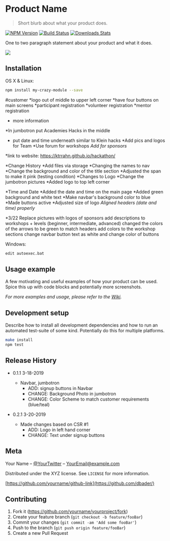 # Product Name
> Short blurb about what your product does.

[![NPM Version][npm-image]][npm-url]
[![Build Status][travis-image]][travis-url]
[![Downloads Stats][npm-downloads]][npm-url]

One to two paragraph statement about your product and what it does.

![](header.png)

## Installation

OS X & Linux:

```sh
npm install my-crazy-module --save
```
#customer
*logo out of middle to upper left corner
*have four buttons on main screens
  *participant registration
  *volunteer registration
  *mentor registration
  * more information

  *In jumbotron put Academies Hacks in the middle
  * put date and time underneath similar to Klein hacks
  *Add pics and logos for Team
  *Use forum for workshops
  *Add for sponsors*

*link to website: https://ktrrahn.github.io/hackathon/

*Change History
  *Add files via storage
  *Changing the names to nav
  *Change the background and color of the title section
  *Adjusted the span to make it pink (testing condition)
  *Changes to Logo
    *Change the jumbotron pictures
    *Added logo to top left corner

  *Time and Date
    *Added the date and time on the main page
    *Added green background and white text
    *Make navbar's background color to blue
    *Made buttons active
    *Adjusted size of logo
    *Aligned headers (date and time) properly*


*3/22
Replace pictures with logos of sponsors
add descriptions to workshops + levels (beginner, intermediate, advanced)
changed the colors of the arrows to be green to match headers
add colors to the workshop sections
change navbar button text as white and change color of buttons


Windows:

```sh
edit autoexec.bat
```

## Usage example

A few motivating and useful examples of how your product can be used. Spice this up with code blocks and potentially more screenshots.

_For more examples and usage, please refer to the [Wiki][wiki]._

## Development setup

Describe how to install all development dependencies and how to run an automated test-suite of some kind. Potentially do this for multiple platforms.

```sh
make install
npm test
```

## Release History

* 0.1.1 3-18-2019
    * Navbar, jumbotron
      * ADD: signup buttons in Navbar
      * CHANGE:  Background Photo in jumbotron
      * CHANGE: Color Scheme to match customer requirements (blue/teal)


* 0.2.1 3-20-2019
    * Made changes based on CSR #1
      *  ADD: Logo in left hand corner
      *  CHANGE: Text under signup buttons


## Meta

Your Name – [@YourTwitter](https://twitter.com/dbader_org) – YourEmail@example.com

Distributed under the XYZ license. See ``LICENSE`` for more information.

[https://github.com/yourname/github-link](https://github.com/dbader/)

## Contributing

1. Fork it (<https://github.com/yourname/yourproject/fork>)
2. Create your feature branch (`git checkout -b feature/fooBar`)
3. Commit your changes (`git commit -am 'Add some fooBar'`)
4. Push to the branch (`git push origin feature/fooBar`)
5. Create a new Pull Request

<!-- Markdown link & img dfn's -->
[npm-image]: https://img.shields.io/npm/v/datadog-metrics.svg?style=flat-square
[npm-url]: https://npmjs.org/package/datadog-metrics
[npm-downloads]: https://img.shields.io/npm/dm/datadog-metrics.svg?style=flat-square
[travis-image]: https://img.shields.io/travis/dbader/node-datadog-metrics/master.svg?style=flat-square
[travis-url]: https://travis-ci.org/dbader/node-datadog-metrics
[wiki]: https://github.com/yourname/yourproject/wiki
